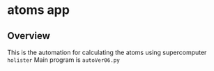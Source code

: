 # atoms app

## Overview
This is the automation for calculating the atoms using supercomputer `holister`
Main program is `autoVer06.py`
